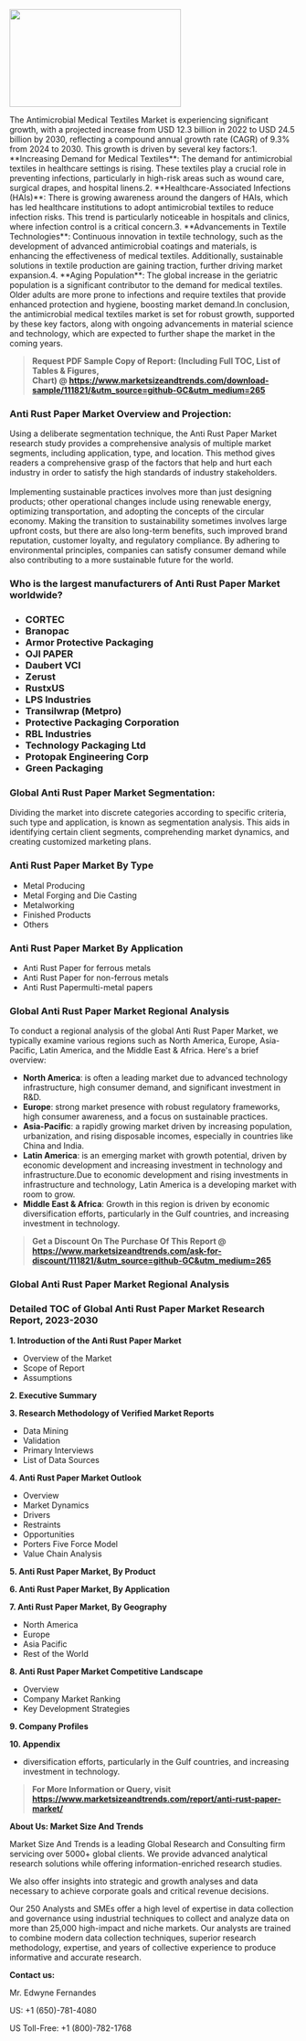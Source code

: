<p><img class="alignnone size-medium wp-image-20088" src="https://ffe5etoiles.com/wp-content/uploads/2024/12/MST1-300x171.png" alt="" width="300" height="171" /></p>The Antimicrobial Medical Textiles Market is experiencing significant growth, with a projected increase from USD 12.3 billion in 2022 to USD 24.5 billion by 2030, reflecting a compound annual growth rate (CAGR) of 9.3% from 2024 to 2030. This growth is driven by several key factors:1. **Increasing Demand for Medical Textiles**: The demand for antimicrobial textiles in healthcare settings is rising. These textiles play a crucial role in preventing infections, particularly in high-risk areas such as wound care, surgical drapes, and hospital linens.2. **Healthcare-Associated Infections (HAIs)**: There is growing awareness around the dangers of HAIs, which has led healthcare institutions to adopt antimicrobial textiles to reduce infection risks. This trend is particularly noticeable in hospitals and clinics, where infection control is a critical concern.3. **Advancements in Textile Technologies**: Continuous innovation in textile technology, such as the development of advanced antimicrobial coatings and materials, is enhancing the effectiveness of medical textiles. Additionally, sustainable solutions in textile production are gaining traction, further driving market expansion.4. **Aging Population**: The global increase in the geriatric population is a significant contributor to the demand for medical textiles. Older adults are more prone to infections and require textiles that provide enhanced protection and hygiene, boosting market demand.In conclusion, the antimicrobial medical textiles market is set for robust growth, supported by these key factors, along with ongoing advancements in material science and technology, which are expected to further shape the market in the coming years.</p><blockquote id="" class=""><strong>Request PDF Sample Copy of Report: (Including Full TOC, List of Tables &amp; Figures, Chart)&nbsp;@&nbsp;<strong><a href="https://www.marketsizeandtrends.com/download-sample/111821/&utm_source=github-GC&utm_medium=265" target="_blank">https://www.marketsizeandtrends.com/download-sample/111821/&utm_source=github-GC&utm_medium=265</a></strong></strong></blockquote><h3 id="" class="">Anti Rust Paper Market&nbsp;Overview and Projection:</h3><p id="" class="">Using a deliberate segmentation technique, the Anti Rust Paper Market research study provides a comprehensive analysis of multiple market segments, including application, type, and location. This method gives readers a comprehensive grasp of the factors that help and hurt each industry in order to satisfy the high standards of industry stakeholders. <br /> <br />Implementing sustainable practices involves more than just designing products; other operational changes include using renewable energy, optimizing transportation, and adopting the concepts of the circular economy. Making the transition to sustainability sometimes involves large upfront costs, but there are also long-term benefits, such improved brand reputation, customer loyalty, and regulatory compliance. By adhering to environmental principles, companies can satisfy consumer demand while also contributing to a more sustainable future for the world.</p><h3 id="" class="">Who is the largest manufacturers of&nbsp;Anti Rust Paper Market worldwide?</h3><h3 class=""><p><ul><li>CORTEC </li><li> Branopac </li><li> Armor Protective Packaging </li><li> OJI PAPER </li><li> Daubert VCI </li><li> Zerust </li><li> RustxUS </li><li> LPS Industries </li><li> Transilwrap (Metpro) </li><li> Protective Packaging Corporation </li><li> RBL Industries </li><li> Technology Packaging Ltd </li><li> Protopak Engineering Corp </li><li> Green Packaging</li></ul></p></h3><h3 id="" class="">Global&nbsp;Anti Rust Paper Market Segmentation:</h3><p id="" class="">Dividing the market into discrete categories according to specific criteria, such type and application, is known as segmentation analysis. This aids in identifying certain client segments, comprehending market dynamics, and creating customized marketing plans.</p><h3 id="" class="">Anti Rust Paper Market&nbsp;By Type</h3><p><p><ul><li>Metal Producing</li><li> Metal Forging and Die Casting</li><li> Metalworking</li><li> Finished Products</li><li> Others</p></li></ul></p></p><h3 id="" class="">Anti Rust Paper Market&nbsp;By Application</h3><p class=""><p><ul><li>Anti Rust Paper for ferrous metals</li><li> Anti Rust Paper for non-ferrous metals</li><li> Anti Rust Papermulti-metal papers</li></ul></p></p><h3 id="" class="">Global Anti Rust Paper Market Regional Analysis</h3><p id="" class="">To conduct a regional analysis of the global Anti Rust Paper Market, we typically examine various regions such as North America, Europe, Asia-Pacific, Latin America, and the Middle East &amp; Africa. Here's a brief overview:</p><ul><li><strong>North America</strong>: is often a leading market due to advanced technology infrastructure, high consumer demand, and significant investment in R&amp;D.</li><li><strong>Europe</strong>: strong market presence with robust regulatory frameworks, high consumer awareness, and a focus on sustainable practices.</li><li><strong>Asia-Pacific</strong>: a rapidly growing market driven by increasing population, urbanization, and rising disposable incomes, especially in countries like China and India.</li><li><strong>Latin America</strong>: is an emerging market with growth potential, driven by economic development and increasing investment in technology and infrastructure.Due to economic development and rising investments in infrastructure and technology, Latin America is a developing market with room to grow.</li><li><strong>Middle East &amp; Africa</strong>: Growth in this region is driven by economic diversification efforts, particularly in the Gulf countries, and increasing investment in technology.</li></ul><blockquote id="" class=""><strong>Get a Discount On The Purchase Of This Report @ <strong><a href="https://www.marketsizeandtrends.com/ask-for-discount/111821/&utm_source=github-GC&utm_medium=265" target="_blank">https://www.marketsizeandtrends.com/ask-for-discount/111821/&utm_source=github-GC&utm_medium=265</a></strong></strong></blockquote><h3 id="" class="">Global Anti Rust Paper Market Regional Analysis</h3><h3 id="" class="">Detailed TOC of Global Anti Rust Paper Market Research Report, 2023-2030</h3><p id="" class=""><strong>1. Introduction of the Anti Rust Paper Market</strong></p><ul><li>Overview of the Market</li><li>Scope of Report</li><li>Assumptions</li></ul><p id="" class=""><strong>2. Executive Summary</strong></p><p id="" class=""><strong>3. Research Methodology of Verified Market Reports</strong></p><ul><li>Data Mining</li><li>Validation</li><li>Primary Interviews</li><li>List of Data Sources</li></ul><p id="" class=""><strong>4. Anti Rust Paper Market Outlook</strong></p><ul><li>Overview</li><li>Market Dynamics</li><li>Drivers</li><li>Restraints</li><li>Opportunities</li><li>Porters Five Force Model</li><li>Value Chain Analysis</li></ul><p id="" class=""><strong>5. Anti Rust Paper Market, By Product</strong></p><p id="" class=""><strong>6. Anti Rust Paper Market, By Application</strong></p><p id="" class=""><strong>7. Anti Rust Paper Market, By Geography</strong></p><ul><li>North America</li><li>Europe</li><li>Asia Pacific</li><li>Rest of the World</li></ul><p id="" class=""><strong>8. Anti Rust Paper Market Competitive Landscape</strong></p><ul><li>Overview</li><li>Company Market Ranking</li><li>Key Development Strategies</li></ul><p id="" class=""><strong>9. Company Profiles</strong></p><p id="" class=""><strong>10. Appendix</strong></p><ul><li>diversification efforts, particularly in the Gulf countries, and increasing investment in technology.</li></ul><blockquote id="" class=""><strong>For More Information or Query, visit <strong><strong><a href="https://www.marketsizeandtrends.com/report/anti-rust-paper-market/" target="_blank">https://www.marketsizeandtrends.com/report/anti-rust-paper-market/</a></strong></strong></strong></blockquote><p id="" class=""><strong>About Us: Market Size And Trends</strong></p><p id="" class="">Market Size And Trends is a leading Global Research and Consulting firm servicing over 5000+ global clients. We provide advanced analytical research solutions while offering information-enriched research studies.</p><p id="" class="">We also offer insights into strategic and growth analyses and data necessary to achieve corporate goals and critical revenue decisions.</p><p id="" class="">Our 250 Analysts and SMEs offer a high level of expertise in data collection and governance using industrial techniques to collect and analyze data on more than 25,000 high-impact and niche markets. Our analysts are trained to combine modern data collection techniques, superior research methodology, expertise, and years of collective experience to produce informative and accurate research.</p><p id="" class=""><strong>Contact us:</strong></p><p id="" class="">Mr. Edwyne Fernandes</p><p id="" class="">US: +1 (650)-781-4080</p><p id="" class="">US Toll-Free: +1 (800)-782-1768</p>
